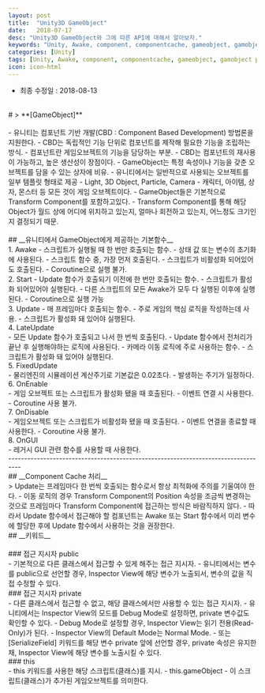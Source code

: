 ```yaml
---
layout: post
title:  "Unity3D GameObject"
date:   2018-07-17
desc: "Unity3D GameObject와 그에 따른 API에 대해서 알아보자."
keywords: "Unity, Awake, component, componentcache, gameobject, gamobject private, public, keyword, 기본함수"
categories: [Unity]
tags: [Unity, Awake, component, componentcache, gameobject, gamobject private, public, keyword, 기본함수]
icon: icon-html
---
```


* 최종 수정일 : 2018-08-13
<br />
# > **[GameObject]**
<br /><br />
 - 유니티는 컴포넌트 기반 개발(CBD : Component Based Development) 방법론을 지원한다.
 - CBD는 독립적인 기능 단위로 컴포넌트를 제작해 필요한 기능을 조립하는 방식.
 - 컴포넌트란 게임오브젝트의 기능을 담당하는 부분.
 - CBD는 컴포넌트의 재사용이 가능하고, 높은 생산성이 장점이다.
 - GameObject는 특정 속성이나 기능을 갖춘 오브젝트를 담을 수 있는 상자에 비유.
 - 유니티에서는 일반적으로 사용되는 오브젝트를 일부 템플릿 형태로 제공
 - Light, 3D Object, Particle, Camera
 - 캐릭터, 아이템, 상자, 몬스터 등 모든 것이 게임 오브젝트이다.
 - GameObject들은 기본적으로 Transform Component를 포함하고있다.
 - Transform Component를 통해 해당 Object가 월드 상에 어디에 위치하고 있는지, 얼마나 회전하고 있는지, 어느정도 크기인지 결정되기 때문.
<br />
<br />
## __유니티에서 GameObject에게 제공하는 기본함수__
<br />
 1. Awake
 - 스크립트가 실행될 때 한 번만 호출되는 함수.
 - 상태 값 또는 변수의 초기화에 사용된다.
 - 스크립트 함수 중, 가장 먼저 호출된다.
 - 스크립트가 비활성화 되어있어도 호출된다.
 - Coroutine으로 실행 불가.
<br />
2. Start
- Update 함수가 호출되기 이전에 한 번만 호출되는 함수.
- 스크립트가 활성화 되어있어야 실행된다.
- 다른 스크립트의 모든 Awake가 모두 다 실행된 이후에 실행된다.
- Coroutine으로 실행 가능
<br />
3. Update
- 매 프레임마다 호출되는 함수.
- 주로 게임의 핵심 로직을 작성하는데 사용.
- 스크립트가 활성화 돼 있어야 실행된다.
<br />
4. LateUpdate
<br />
- 모든 Update 함수가 호출되고 나서 한 번씩 호출된다.
- Update 함수에서 전처리가 끝난 후 실행해야하는 로직에 사용된다.
- 카메라 이동 로직에 주로 사용하는 함수.
- 스크립트가 활성화 돼 있어야 실행된다.
<br />
5. FixedUpdate
<br />
- 물리엔진의 시뮬레이션 계산주기로 기본값은 0.02초다.
- 발생하는 주기가 일정하다.
<br />
6. OnEnable
<br />
- 게임 오브젝트 또는 스크립트가 활성화 됐을 때 호출된다.
- 이벤트 연결 시 사용한다.
- Coroutine 사용 불가.
<br />
7. OnDisable
<br />
- 게임오브젝트 또는 스크립트가 비활성화 됐을 때 호출된다.
- 이벤트 연결을 종료할 때 사용한다.
- Coroutine 사용 불가.
<br />
8. OnGUI
<br />
- 레거시 GUI 관련 함수를 사용할 때 사용한다.
<br />
----------------------------------------------------------------------------------
<br />
## __Component Cache 처리__
<br />
> Update는 프레임마다 한 번씩 호출되는 함수로서 항상 최적화에 주의를 기울여야 한다.
 - 이동 로직의 경우 Transform Component의 Position 속성을 조금씩 변경하는 것으로 프레임마다 Transform Component에 접근하는 방식은 바람직하지 않다.
 - 따라서 Update 함수에서 접근해야 할 컴포넌트는 Awake 또는 Start 함수에서 미리 변수에 할당한 후에 Update 함수에서 사용하는 것을 권장한다.
<br />
## __키워드__
<br />
<br />
### 접근 지시자 public
<br />
 - 기본적으로 다른 클래스에서 접근할 수 있게 해주는 접근 지시자.
 - 유니티에서는 변수를 public으로 선언할 경우, Inspector View에 해당 변수가 노출되서, 변수의 값을 직접 수정할 수 있다.
<br />
### 접근 지시자 private
<br />
- 다른 클래스에서 접근할 수 없고, 해당 클래스에서만 사용할 수 있는 접근 지시자.
- 유니티에서는 Inspector View의 모드를 Debug Mode로 설정하면, private 변수값도 확인할 수 있다.
- Debug Mode로 설정할 경우, Inspector View는 읽기 전용(Read-Only)가 된다.
- Inspector View의 Default Mode는 Normal Mode.
- 또는 [SerializeField] 키워드를 해당 변수 private 앞에 선언할 경우, private 속성은 유지한 채, Inspector View에 해당 변수를 노출시킬 수 있다.
<br />
### this
<br />
- this 키워드를 사용한 해당 스크립트(클래스)를 지시.
- this.gameObject
- 이 스크립트(클래스)가 추가된 게임오브젝트를 의미한다.